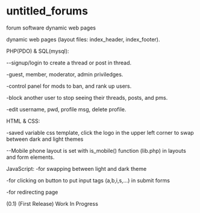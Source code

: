 # untitled_forums
forum software dynamic web pages

dynamic web pages (layout files: index_header, index_footer).

PHP(PDO) & SQL(mysql):

--signup/login to create a thread or post in thread.

-guest, member, moderator, admin priviledges.

-control panel for mods to ban, and rank up users.

-block another user to stop seeing their threads, posts, and pms.

-edit username, pwd, profile msg, delete profile.

HTML & CSS:

-saved variable css template, click the logo in the upper left corner to swap between dark and light themes

--Mobile phone layout is set with is_mobile() function (lib.php) in layouts and form elements.

JavaScript:
-for swapping between light and dark theme

-for clicking on button to put input tags (a,b,i,s,...) in submit forms

-for redirecting page

(0.1) (First Release) Work In Progress
